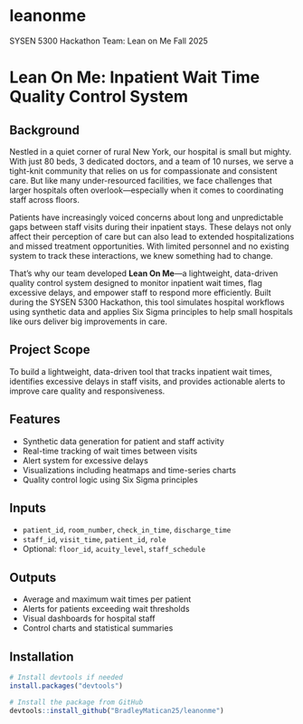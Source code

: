 # leanonme
SYSEN 5300 Hackathon Team: Lean on Me Fall 2025
# Lean On Me: Inpatient Wait Time Quality Control System

## Background

Nestled in a quiet corner of rural New York, our hospital is small but mighty. With just 80 beds, 3 dedicated doctors, and a team of 10 nurses, we serve a tight-knit community that relies on us for compassionate and consistent care. But like many under-resourced facilities, we face challenges that larger hospitals often overlook—especially when it comes to coordinating staff across floors.

Patients have increasingly voiced concerns about long and unpredictable gaps between staff visits during their inpatient stays. These delays not only affect their perception of care but can also lead to extended hospitalizations and missed treatment opportunities. With limited personnel and no existing system to track these interactions, we knew something had to change.

That’s why our team developed **Lean On Me**—a lightweight, data-driven quality control system designed to monitor inpatient wait times, flag excessive delays, and empower staff to respond more efficiently. Built during the SYSEN 5300 Hackathon, this tool simulates hospital workflows using synthetic data and applies Six Sigma principles to help small hospitals like ours deliver big improvements in care.


## Project Scope
To build a lightweight, data-driven tool that tracks inpatient wait times, identifies excessive delays in staff visits, and provides actionable alerts to improve care quality and responsiveness.

## Features
- Synthetic data generation for patient and staff activity
- Real-time tracking of wait times between visits
- Alert system for excessive delays
- Visualizations including heatmaps and time-series charts
- Quality control logic using Six Sigma principles

## Inputs
- `patient_id`, `room_number`, `check_in_time`, `discharge_time`
- `staff_id`, `visit_time`, `patient_id`, `role`
- Optional: `floor_id`, `acuity_level`, `staff_schedule`

## Outputs
- Average and maximum wait times per patient
- Alerts for patients exceeding wait thresholds
- Visual dashboards for hospital staff
- Control charts and statistical summaries

## Installation
```r
# Install devtools if needed
install.packages("devtools")

# Install the package from GitHub
devtools::install_github("BradleyMatican25/leanonme")

